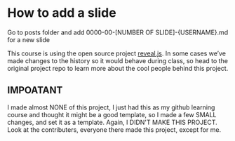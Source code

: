 # How to add a slide

Go to posts folder and add 0000-00-[NUMBER OF SLIDE]-{USERNAME}.md for a new slide 

This course is using the open source project [reveal.js](https://github.com/hakimel/reveal.js/). In some cases we’ve made changes to the history so it would behave during class, so head to the original project repo to learn more about the cool people behind this project.

## IMPOATANT
I made almost NONE of this project, I just had this as my github learning course and thought it might be a good template, so I made a few SMALL changes, and set it as a template. Again, I DIDN'T MAKE THIS PROJECT. Look at the contributers, everyone there made this project, except for me.
